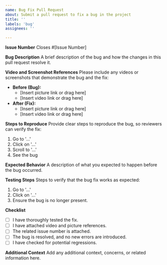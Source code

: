 ```yaml
---
name: Bug Fix Pull Request
about: Submit a pull request to fix a bug in the project
title: ''
labels: 'bug'
assignees: ''

---
```


**Issue Number**
Closes #[Issue Number]

**Bug Description**
A brief description of the bug and how the changes in this pull request resolve it.

**Video and Screenshot References**
Please include any videos or screenshots that demonstrate the bug and the fix:
- **Before (Bug):** 
  - [Insert picture link or drag here]
  - [Insert video link or drag here]
- **After (Fix):** 
  - [Insert picture link or drag here]
  - [Insert video link or drag here]

**Steps to Reproduce**
Provide clear steps to reproduce the bug, so reviewers can verify the fix:
1. Go to '...'
2. Click on '...'
3. Scroll to '...'
4. See the bug

**Expected Behavior**
A description of what you expected to happen before the bug occurred.

**Testing Steps**
Steps to verify that the bug fix works as expected:
1. Go to '...'
2. Click on '...'
3. Ensure the bug is no longer present.

**Checklist**
- [ ] I have thoroughly tested the fix.
- [ ] I have attached video and picture references.
- [ ] The related issue number is attached.
- [ ] The bug is resolved, and no new errors are introduced.
- [ ] I have checked for potential regressions.

**Additional Context**
Add any additional context, concerns, or related information here.
